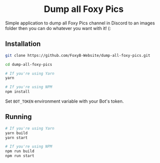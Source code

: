 <p align="center">
<h1 align="center">Dump all Foxy Pics</h1>
</p>

Simple application to dump all Foxy Pics channel in Discord to an images folder then you can do whatever you want with it! (:

## Installation

```bash
git clone https://github.com/FoxyB-Website/dump-all-foxy-pics.git

cd dump-all-foxy-pics

# If you're using Yarn
yarn

# If you're using NPM
npm install
```

Set `BOT_TOKEN` environment variable with your Bot's token.

## Running

```bash
# If you're using Yarn
yarn build
yarn start

# If you're using NPM
npm run build
npm run start
```
